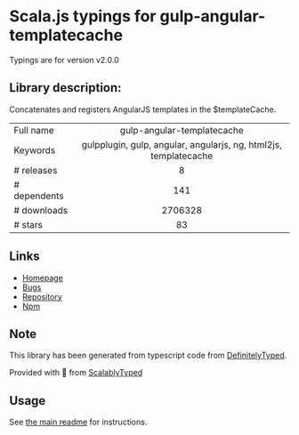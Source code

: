 
# Scala.js typings for gulp-angular-templatecache

Typings are for version v2.0.0

## Library description:
Concatenates and registers AngularJS templates in the $templateCache.

|                    |                 |
| ------------------ | :-------------: |
| Full name          | gulp-angular-templatecache |
| Keywords           | gulpplugin, gulp, angular, angularjs, ng, html2js, templatecache |
| # releases         | 8 |
| # dependents       | 141 |
| # downloads        | 2706328 |
| # stars            | 83 |

## Links
- [Homepage](https://github.com/miickel/gulp-angular-templatecache#readme)
- [Bugs](https://github.com/miickel/gulp-angular-templatecache/issues)
- [Repository](https://github.com/miickel/gulp-angular-templatecache)
- [Npm](https://www.npmjs.com/package/gulp-angular-templatecache)
    


## Note
This library has been generated from typescript code from [DefinitelyTyped](https://definitelytyped.org).

Provided with :purple_heart: from [ScalablyTyped](https://github.com/oyvindberg/ScalablyTyped)

## Usage
See [the main readme](../../readme.md) for instructions.


